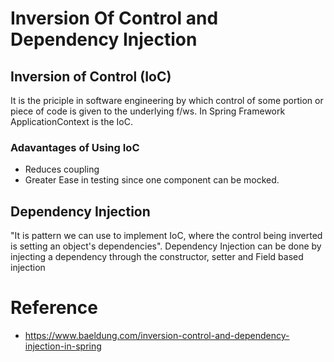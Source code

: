 # Inversion Of Control and Dependency Injection

## Inversion of Control (IoC)

It is the priciple in software engineering by which control of some portion or piece of code is given to the underlying f/ws.
In Spring Framework ApplicationContext is the IoC.

### Adavantages of Using IoC

* Reduces coupling
* Greater Ease in testing since one component can be mocked.

## Dependency Injection

"It is pattern we can use to implement IoC, where the control being inverted is setting an object's dependencies". Dependency Injection can be done by injecting a dependency through the constructor, setter and Field based injection

# Reference

* <https://www.baeldung.com/inversion-control-and-dependency-injection-in-spring>
